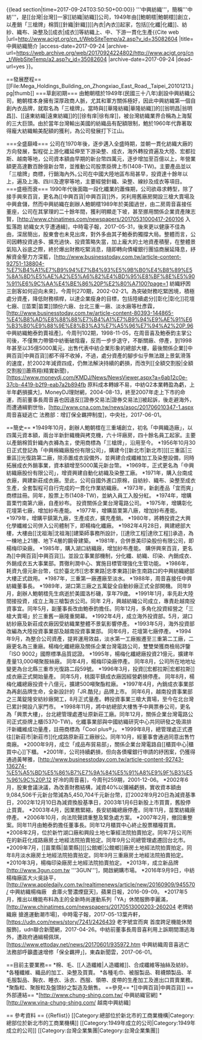 {{lead section|time=2017-09-24T03:50:50+00:00}}
'''中興紡織'''，簡稱'''中紡'''，是[[台灣|台灣]]一家[[紡織|紡織]]公司，1949年由[[鮑朝橒|鮑朝橒]]創立，以產銷「三槍牌」棉質[[針織|針織]][[內衣|內衣]]起家，包括[[化纖|化纖]]、紡紗、織布、染整及[[成衣|成衣]]等紡織上、中、下游一貫化生產<ref>{{Cite web |url=http://www.acigt.org/cn_t/WebSiteTemp/a2.asp?v_id=35082604 |title=中興紡織簡介 |access-date=2017-09-24 |archive-url=https://web.archive.org/web/20170924224802/http://www.acigt.org/cn_t/WebSiteTemp/a2.asp?v_id=35082604 |archive-date=2017-09-24 |dead-url=yes }}</ref>。

==發展歷程==
[[File:Mega_Holdings_Building_on_Zhongxiao_East_Road,_Taipei_20101213.jpg|thumb]]
===草創初期===
由鮑朝橒於1949年(民國三十八年)創設中興紡織公司，鮑朝橒本身擁有深厚政商人脈，尤其和軍方關係極好，因此中興紡織第一個自創內衣品牌，就取名為「三槍牌」。當時與[[華隆紡織|華隆紡織]]的[[翁明昌|翁明昌]]、[[遠東紡織|遠東紡織]]的[[徐有庠|徐有庠]]，被台灣紡織業界合稱為上海幫的三大巨頭。由於當年台灣輸出美國的紡織品有配額限制，鮑於1960年代靠著取得龐大紡織輸美配額的獲利，為公司發展打下江山。

===全盛巔峰===
公司在1970年後，逐步邁入全盛時期，並朝一貫化紡織大廠的方向發展，製程從上游化纖延伸至下游染整、成衣，海外轉投資遍及大陸、宏都拉斯、越南等地，公司資本額由早期的新台幣四萬元，逐步增加至百億以上，年營業額更高達數百餘億新台幣，並推動公司股票掛牌上市(1408-TW)。主要產品並以「三槍牌」商標，行銷海內外｡公司在中國大陸地區布局甚早，投資達十餘年以上，遍及上海、四川及遼寧等地，主要經營針織、染整、線紗及成衣等項目。
===盛極而衰===
1990年代後面臨一段化纖業的蕭條期，公司欲尋求轉型，除了接手興來百貨，更名為[[中興百貨|中興百貨]]外，另利用舊廠房開設三槍大賣場及中興倉儲，然而中興紡織在創辦人鮑朝橒1989年於美國過世，由二房周音喜接任董座，公司在其掌理的二十餘年間，獲利明顯走下坡，甚至挪用關係企業資產<ref>陳志賢，[http://www.chinatimes.com/newspapers/20170531000417-260106 入監落跑 紡織女大亨遭通緝]，中時電子報，2017-05-31</ref>，後來更以健康不佳為由，深居簡出，股東會也未見出席，對外多由其子鮑泰鈞獨撐大局。整體而言，公司因轉投資過多、擴充過快、投資策略失當，加上龐大的土地資產積壓，在整體景氣陷入谷底之際，終於爆出財務吃緊消息，隨即轉向債權銀行團協商展延降息，紓解資金壓力<REF>方深藍，[http://www.businesstoday.com.tw/article-content-92751-138804-%E7%B4%A1%E7%B9%94%E7%B4%93%E5%9B%B0%E4%B8%89%E5%8A%8D%E5%AE%A2%E5%A6%82%E4%BD%95%E8%BF%8E%E5%90%91%E6%9C%AA%E4%BE%86%20P%E2%80%A7100?page=1 紡織紓困三劍客如何迎向未來]，今周刊270期，2002-02-21</REF>。為突破財務吃緊困境，積極處分資產，降低財務槓桿，以達企業瘦身的目標，包括陸續處分[[彰化|彰化]]花壇七廠、[[苗栗|苗栗]]頭份六廠、台北三重一廠、淡水廠等<ref>杜彥霖，[http://www.businesstoday.com.tw/article-content-80393-144865-%E4%B8%AD%E8%88%88%E7%B4%A1%E7%B9%94%E9%AE%91%E6%B3%B0%E9%88%9E%E8%B3%A3%E7%A5%96%E7%94%A2%20P.96 中興紡織鮑泰鈞賣祖產]，今周刊102期，1998-11-05</ref>，在周音喜及鮑泰鈞主掌公司後，不僅無力帶領中紡衝破陰霾，反而一步步退守，不斷關廠、停產，到1998年甚至以35億5000萬元，出售代表中紡企業形象的總部大樓，最後關係企業[[中興百貨|中興百貨]]都不得不收掉，不過，處分資產的腳步似乎無法跟上景氣滑落的速度，於2002年減資四成，仍無法解決持續的虧損，而改列[[全額交割股|全額交割股]]<REF>蕭燕翔(精實新聞)，[https://www.moneydj.com/KMDJ/News/NewsViewer.aspx?a=6ab12c0e-37cb-4419-b2f9-eab7a2b894fb 原料成本轉嫁不易，中紡Q2本業轉盈為虧，上半年虧損擴大]，MoneyDJ理財網，2004-08-13</REF>，終至2007年走上下市的命運，而前董事長周音喜也因違反[[證券交易法|證券交易法]]被起訴，後走避海外，而遭通緝<ref>劉世怡，[http://www.cna.com.tw/news/asoc/201706010347-1.aspx 周音喜疑逃亡 法務部：增訂保全羈押制度]，中央社，2017-06-01</ref>。

==簡史==
*1949年10月，創辦人鮑朝橒在三重埔創立，初名「中興織造廠」，以四萬元資本額，兩台半新針織機與拷克機，六十坪廠房，四十餘名員工起家。主要以產銷棉質針織內衣褲為主，使用商標為「三槍牌」，沿用至今。
*1956年10月30日正式登記為「中興棉織廠股份有限公司」，購建今[[新北市|新北市]][[三重區|三重區]]光復路第二廠，除添置成衣設備外，並興建合成纖維加工及染整設備，同時拓展成衣外銷事業，資本額增至5000萬元新台幣。
*1969年，正式更名為「中興紡織廠股份有限公司」，增資興建自動化紡織及染整工廠。
*1971年，購入台南成衣廠，興建新莊成衣廠。至此，公司自國外進口原棉，自紡紗、織布、染整至成衣生產，全套製程可自行完成的一貫化作業紡織廠。
*1973年，新創產品「宜而爽」商標註冊。同年，股票上市(1408-TW)，並納入員工入股分紅。
*1974年，增購苗栗竹南第六廠，自產紗布。 投資關係企業台灣電路公司。
*1975年，增購彰化花壇第七廠，增加紗布產能。
*1977年，增購苗栗第八廠，增加紗布產能。
*1979年，增購平鎮第九廠，生產成衣，擴充產銷。
*1980年，將轉投資之大興化學纖維公司併入公司體制下，即楊梅化纖廠。
*1982年4月28日，興建總部大樓，大樓由[[沈祖海|沈祖海]]建築師事務所設計，[[達欣工程|達欣工程]]承造，為一棟地上21層、地下4層的鋼骨建築。
*1981年，合併景美印染股份有限公司，即楊梅印染廠。
*1985年，購入湖口紡織廠，增加紗布產能。 購併興來百貨，更名為[[中興百貨|中興百貨]]。並設立事業部機制，分化纖、紡織、印染、內銷成衣、外銷成衣五大事業部。貫徹利潤中心、實施目標管理強化生管功能。
*1986年，耗資九億元新台幣，位於臺北市[[忠孝東路|忠孝東路]]新生南路口的中興紡織總部大樓正式啟用。
*1987年，三重第一廠遷廠至淡水。
*1988年，周音喜接任中興紡織董事長。
*1989年，湖口第三廠之五萬錠全自動紗廠正式全部開機。 同年9月，創辦人鮑朝橒先生病逝於美國洛杉磯，享年79歲。
*1991年1月，率先赴大陸間接投資，成立上海三槍製衣公司。同年 2月，興越紡織公司成立，專責赴越南投資事宜。同年5月，副董事長改由鮑泰鈞擔任。同年12月，多角化投資經營之「三槍大賣場」於三重舊一廠隆重開幕。
*1992年4月，成立海外投資部。5月，湖口紡紗廠及新莊成衣廠因受紡織業整體不景氣影響停產。
*1993年5月，海外投資部改編為大陸投資事業部及越南投資事業部。 同年6月，花壇第七廠停產。
*1994年9月，為整合公司資產，提昇運用效益，淡水第一工廠搬遷至三重第二工廠，二廠更名為三重廠。楊梅化纖總廠及關係企業台灣電路公司，雙雙榮獲商檢局評鑒「ISO 9002」國際標準品質認證。
*1995年，楊梅化纖總廠投資21億元，擴建年產量13,000噸聚胺絲廠。 同年4月，楊梅印染廠停產。 同年8月，公司所在地地址變更為台北縣三重市光復路二段59號。
*1996年3月，投資[[宏都拉斯|宏都拉斯]]成衣廠正式開始量產。 同年5月，桃園平鎮成衣廠因經營虧損停產。 同年8月，楊梅化纖總廠投資十八億元，擴建500噸聚酯粒廠。
*1997年4月，內銷成衣事業部為再創品牌生命，全新設計的「JR.酷兒」品牌上市。 同年6月，越南投資事業部之三萬錠隆安紡紗廠開工，8月正式量產。轉投資事業三槍大賣場，至今在北台灣已累計開設八家門市。
*1998年11月，將中紡總部大樓售予中興票券公司，更名為「興票大樓」，台北總管理處遷址原新莊工廠。同年12月，關係企業台灣電路公司正式掛牌上櫃(5370-TW)。化纖事業部與中國紡織研究中心共同研發之吸濕排汗新纖維成功量產，註冊商標為「Cool plus®」。
*1999年8月，總管理處正式遷往[[新莊市|新莊市]]化成路原新莊工廠辦公。同年10月，經董事會通過同意出售竹南廠。
*2000年9月，成立「成品布貿易部」，關係企業台灣電路自[[櫃買中心|櫃買中心]]下櫃。
*2001年，公司持續虧損，但向各債權銀行申請的紓困案，仍獲得通過<ref>黃琴雅，[http://www.businesstoday.com.tw/article-content-92743-136274-%E5%A5%BD%E5%86%B7%E7%9A%84%E5%91%A8%E9%9F%B3%E5%96%9C%20P.12 好冷的周音喜]，今周刊259期，2001-12-06</ref>。
*2002年6月，股東會議決議，為改善財務結構，減資40%以彌補虧損，實收資本額由9,084,506千元新台幣減為5,450,704千元新台幣，訂2002年9月20日為減資基準日，2002年12月10日為減資換股基準日，2003年1月6日新股上市買賣，舊股停止買賣。
*2003年4月，因業務緊縮，長安紡織總廠停產。同年11月，苗栗紡織廠停產。
*2006年10月，向法院聲請重整及緊急處方案。
*2007年2月，撤回重整案。同年11月由鮑泰鈞擔任董事長。同年12月櫃買中心終止股票櫃檯買賣。
*2008年2月，位於新竹湖口廠和興段土地七筆經法院拍賣拍定。同年7月公司所在的新莊化成路廠房土地經法院拍賣拍定。同年9月公司總管理處遷回台北市。
*2009年7月，[[苗栗縣|苗栗縣]][[公館鄉|公館鄉]]廠房土地經法院拍賣拍定。同年8月淡水廠房土地經法院拍賣拍定。同年9月三重廠房土地經法院拍賣拍定。 
*2010年3月，楊梅印染廠房土地經法院拍賣拍定。
*2013年，成立新品牌[http://www.3gun.com.tw '''3GUN''']，開啟網購市場。
*2016年9月9日，中紡楊梅廠區大火<ref>吳詠平，[http://www.appledaily.com.tw/realtimenews/article/new/20160909/945570/ 中興紡織楊梅廠　倉庫火警濃煙竄天]，蘋果日報，2016-09-09</ref>。
*2017年5月，推出以機能布料為主的全新時尚運動系列「YA」休閒服飾<ref>李麗滿，[http://www.chinatimes.com/newspapers/20170513000203-260204 老牌紡織廠 搶進運動潮市場]，中時電子報，2017-05-13</ref><ref>葉卉軒，[https://udn.com/news/story/7241/2426439 老字號宜而爽 首度跨足機能休閒服飾]，udn聯合新聞網，2017-04-26</ref>。中紡前董事長周音喜利用上訴期間潛逃海外，遭政府通緝<ref>楊佩琪，[https://www.ettoday.net/news/20170601/935972.htm 中興紡織周音喜逃亡　法務部呼籲盡速增修「保全羈押」]，東森新聞雲，2017-06-01</ref>。

==目前主要業務==
*棉、毛、[[人造纖維|人造纖維]]、合成纖維等抽絲及紡紗。
*各種纖維、織品的加工、染整及買賣。
*各種毛巾、被服製品、鞋襪類製品、羊毛服製品、胸衣、睡衣、泳衣、西服、領帶、皮帶的生產加工及進出口買賣業務。
*聚酯粒、聚胺粒及盤頭紗之製造及銷售。
==參見==
*[[中興百貨|中興百貨]]
==外部連結==
*[http://www.chung-shing.com.tw/ 中興紡織官網]
*[http://www.vina-chung-shing.com/ 越南中興紡織]

== 參考資料 ==
{{Reflist}}
[[Category:總部位於新北市的工商業機構|Category:總部位於新北市的工商業機構]]
[[Category:1949年成立的公司|Category:1949年成立的公司]]
[[Category:台灣企業集團|Category:台灣企業集團]]
